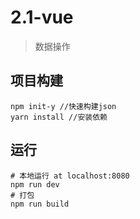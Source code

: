 # 2.1-vue
> 数据操作
## 项目构建
 ```
 npm init-y //快速构建json
 yarn install //安装依赖
 ```
## 运行
```
# 本地运行 at localhost:8080
npm run dev
# 打包
npm run build
```